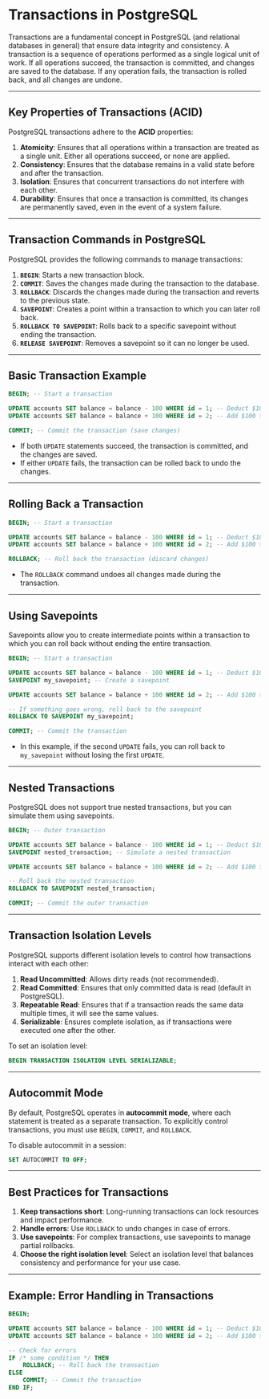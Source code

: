 # Transactions in PostgreSQL

Transactions are a fundamental concept in PostgreSQL (and relational databases in general) that ensure data integrity and consistency. A transaction is a sequence of operations performed as a single logical unit of work. If all operations succeed, the transaction is committed, and changes are saved to the database. If any operation fails, the transaction is rolled back, and all changes are undone.

---

## Key Properties of Transactions (ACID)

PostgreSQL transactions adhere to the **ACID** properties:

1. **Atomicity**: Ensures that all operations within a transaction are treated as a single unit. Either all operations succeed, or none are applied.
2. **Consistency**: Ensures that the database remains in a valid state before and after the transaction.
3. **Isolation**: Ensures that concurrent transactions do not interfere with each other.
4. **Durability**: Ensures that once a transaction is committed, its changes are permanently saved, even in the event of a system failure.

---

## Transaction Commands in PostgreSQL

PostgreSQL provides the following commands to manage transactions:

1. **`BEGIN`**: Starts a new transaction block.
2. **`COMMIT`**: Saves the changes made during the transaction to the database.
3. **`ROLLBACK`**: Discards the changes made during the transaction and reverts to the previous state.
4. **`SAVEPOINT`**: Creates a point within a transaction to which you can later roll back.
5. **`ROLLBACK TO SAVEPOINT`**: Rolls back to a specific savepoint without ending the transaction.
6. **`RELEASE SAVEPOINT`**: Removes a savepoint so it can no longer be used.

---

## Basic Transaction Example

```sql
BEGIN; -- Start a transaction

UPDATE accounts SET balance = balance - 100 WHERE id = 1; -- Deduct $100 from account 1
UPDATE accounts SET balance = balance + 100 WHERE id = 2; -- Add $100 to account 2

COMMIT; -- Commit the transaction (save changes)
```

- If both `UPDATE` statements succeed, the transaction is committed, and the changes are saved.
- If either `UPDATE` fails, the transaction can be rolled back to undo the changes.

---

## Rolling Back a Transaction

```sql
BEGIN; -- Start a transaction

UPDATE accounts SET balance = balance - 100 WHERE id = 1; -- Deduct $100 from account 1
UPDATE accounts SET balance = balance + 100 WHERE id = 2; -- Add $100 to account 2

ROLLBACK; -- Roll back the transaction (discard changes)
```

- The `ROLLBACK` command undoes all changes made during the transaction.

---

## Using Savepoints

Savepoints allow you to create intermediate points within a transaction to which you can roll back without ending the entire transaction.

```sql
BEGIN; -- Start a transaction

UPDATE accounts SET balance = balance - 100 WHERE id = 1; -- Deduct $100 from account 1
SAVEPOINT my_savepoint; -- Create a savepoint

UPDATE accounts SET balance = balance + 100 WHERE id = 2; -- Add $100 to account 2

-- If something goes wrong, roll back to the savepoint
ROLLBACK TO SAVEPOINT my_savepoint;

COMMIT; -- Commit the transaction
```

- In this example, if the second `UPDATE` fails, you can roll back to `my_savepoint` without losing the first `UPDATE`.

---

## Nested Transactions

PostgreSQL does not support true nested transactions, but you can simulate them using savepoints.

```sql
BEGIN; -- Outer transaction

UPDATE accounts SET balance = balance - 100 WHERE id = 1; -- Deduct $100 from account 1
SAVEPOINT nested_transaction; -- Simulate a nested transaction

UPDATE accounts SET balance = balance + 100 WHERE id = 2; -- Add $100 to account 2

-- Roll back the nested transaction
ROLLBACK TO SAVEPOINT nested_transaction;

COMMIT; -- Commit the outer transaction
```

---

## Transaction Isolation Levels

PostgreSQL supports different isolation levels to control how transactions interact with each other:

1. **Read Uncommitted**: Allows dirty reads (not recommended).
2. **Read Committed**: Ensures that only committed data is read (default in PostgreSQL).
3. **Repeatable Read**: Ensures that if a transaction reads the same data multiple times, it will see the same values.
4. **Serializable**: Ensures complete isolation, as if transactions were executed one after the other.

To set an isolation level:

```sql
BEGIN TRANSACTION ISOLATION LEVEL SERIALIZABLE;
```

---

## Autocommit Mode

By default, PostgreSQL operates in **autocommit mode**, where each statement is treated as a separate transaction. To explicitly control transactions, you must use `BEGIN`, `COMMIT`, and `ROLLBACK`.

To disable autocommit in a session:

```sql
SET AUTOCOMMIT TO OFF;
```

---

## Best Practices for Transactions

1. **Keep transactions short**: Long-running transactions can lock resources and impact performance.
2. **Handle errors**: Use `ROLLBACK` to undo changes in case of errors.
3. **Use savepoints**: For complex transactions, use savepoints to manage partial rollbacks.
4. **Choose the right isolation level**: Select an isolation level that balances consistency and performance for your use case.

---

## Example: Error Handling in Transactions

```sql
BEGIN;

UPDATE accounts SET balance = balance - 100 WHERE id = 1; -- Deduct $100 from account 1
UPDATE accounts SET balance = balance + 100 WHERE id = 2; -- Add $100 to account 2

-- Check for errors
IF /* some condition */ THEN
    ROLLBACK; -- Roll back the transaction
ELSE
    COMMIT; -- Commit the transaction
END IF;
```
